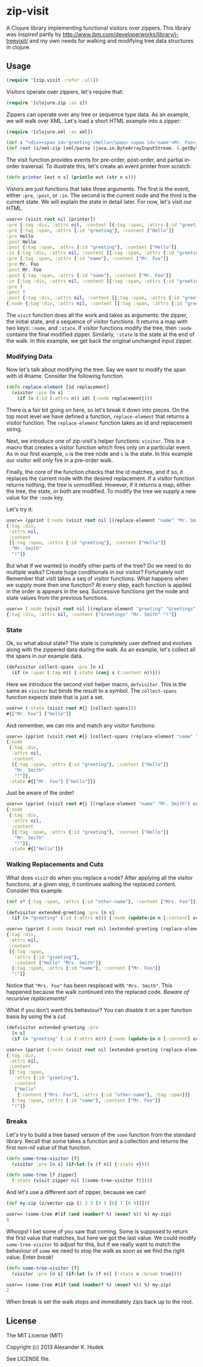 # zip-visit

A Clojure library implementing functional visitors over zippers. This library
was inspired partly by http://www.ibm.com/developerworks/library/j-treevisit/
and my own needs for walking and modifying tree data structures in clojure.

## Usage


```clojure
(require '[zip.visit :refer :all])
```

Visitors operate over zippers, let's require that:

```clojure
(require '[clojure.zip :as z])
```

Zippers can operate over any tree or sequence type data. As an example, we
will walk over XML. Let's load a short HTML example into a zipper:

```clojure
(require '[clojure.xml :as xml])

(def s "<div><span id='greeting'>Hello</span> <span id='name'>Mr. Foo</span>!</div>")
(def root (z/xml-zip (xml/parse (java.io.ByteArrayInputStream. (.getBytes s)))))
```

The visit function provides events for pre-order, post-order, and partial in-order
traversal. To illustrate this, let's create an event printer from scratch.

```clojure
(defn printer [evt n s] (println evt (str n s)))
```

Vistors are just functions that take three arguments. The first is the event, either
``:pre``, ``:post``, or ``:in``. The second is the current node and the third is
the current state. We will explain the state in detail later. For now, let's
visit our HTML.

```clojure
user=> (visit root nil [printer])
:pre {:tag :div, :attrs nil, :content [{:tag :span, :attrs {:id "greeting"}, :content ["Hello"]} {:tag :span, :attrs {:id "name"}, :content ["Mr. Foo"]} "!"]}
:pre {:tag :span, :attrs {:id "greeting"}, :content ["Hello"]}
:pre Hello
:post Hello
:post {:tag :span, :attrs {:id "greeting"}, :content ["Hello"]}
:in {:tag :div, :attrs nil, :content [{:tag :span, :attrs {:id "greeting"}, :content ["Hello"]} {:tag :span, :attrs {:id "name"}, :content ["Mr. Foo"]} "!"]}
:pre {:tag :span, :attrs {:id "name"}, :content ["Mr. Foo"]}
:pre Mr. Foo
:post Mr. Foo
:post {:tag :span, :attrs {:id "name"}, :content ["Mr. Foo"]}
:in {:tag :div, :attrs nil, :content [{:tag :span, :attrs {:id "greeting"}, :content ["Hello"]} {:tag :span, :attrs {:id "name"}, :content ["Mr. Foo"]} "!"]}
:pre !
:post !
:post {:tag :div, :attrs nil, :content [{:tag :span, :attrs {:id "greeting"}, :content ["Hello"]} {:tag :span, :attrs {:id "name"}, :content ["Mr. Foo"]} "!"]}
{:node {:tag :div, :attrs nil, :content [{:tag :span, :attrs {:id "greeting"}, :content ["Hello"]} {:tag :span, :attrs {:id "name"}, :content ["Mr. Foo"]} "!"]}, :state nil}
```

The ``visit`` function does all the work and takes as arguments: the zipper,
the initial state, and a sequence of visitor functions. It returns a map with
two keys: ``:node``, and ``:state``. If visitor functions modify the tree,
then ``:node`` contains the final modified zipper. Similarly, ``:state`` is
the state at the end of the walk. In this example, we get back the original
unchanged input zipper.

### Modifying Data

Now let's talk about modifying the tree. Say we want to modify the span
with id #name. Consider the following function.

```clojure
(defn replace-element [id replacement]
  (visitor :pre [n s]
    (if (= (:id (:attrs n)) id) {:node replacement})))
```

There is a fair bit going on here, so let's break it down into pieces. On the top
most level we have defined a function, ``replace-element`` that returns a visitor
function. The ``replace-element`` function takes an id and replacement string.

Next, we introduce one of zip-visit's helper functions: ``visitor``. This is a
macro that creates a visitor function which fires only on a particular event. As
in our first example, ``n`` is the tree node and ``s`` is the state. In this
example our visitor will only fire in a pre-order walk.

Finally, the core of the function checks that the id matches, and if so, it replaces
the current node with the desired replacement. If a visitor function returns nothing,
the tree is unmodified. However, if it returns a map, either the tree, the state,
or both are modified. To modify the tree we supply a new value for the ``:node`` key.

Let's try it:

```clojure
user=> (pprint (:node (visit root nil [(replace-element "name" "Mr. Smith")])))
{:tag :div,
 :attrs nil,
 :content
 [{:tag :span, :attrs {:id "greeting"}, :content ["Hello"]}
  "Mr. Smith"
  "!"]}
```

But what if we wanted to modify other parts of the tree? Do we need to
do multiple walks? Create huge conditionals in our visitor? Fortunately not!
Remember that visit takes a seq of visitor functions. What happens when we
supply more then one function? At every step, each function is applied in the order
is appears in the seq. Successive functions get the node and state values
from the previous functions.

```clojure
user=> (:node (visit root nil [(replace-element "greeting" "Greetings") (replace-element "name" "Mr. Smith")]))
{:tag :div, :attrs nil, :content ["Greetings" "Mr. Smith" "!"]}
```

### State

Ok, so what about state? The state is completely user defined and evolves along
with the zippered data during the walk. As an example, let's collect all the spans
in our example data.

```clojure
(defvisitor collect-spans :pre [n s]
  (if (= :span (:tag n)) {:state (conj s (:content n))}))
```

Here we introduce the second visit helper macro, ``defvisitor``. This is the same
as ``visitor`` but binds the result to a symbol. The ``collect-spans`` function
expects state that is just a set.

```clojure
user=> (:state (visit root #{} [collect-spans]))
#{["Mr. Foo"] ["Hello"]}
```

And remember, we can mix and match any visitor functions:

```clojure
user=> (pprint (visit root #{} [collect-spans (replace-element "name" "Mr. Smith")]))
{:node
 {:tag :div,
  :attrs nil,
  :content
  [{:tag :span, :attrs {:id "greeting"}, :content ["Hello"]}
   "Mr. Smith"
   "!"]},
 :state #{["Mr. Foo"] ["Hello"]}}
```

Just be aware of the order!

```clojure
user=> (pprint (visit root #{} [(replace-element "name" "Mr. Smith") collect-spans]))
{:node
 {:tag :div,
  :attrs nil,
  :content
  [{:tag :span, :attrs {:id "greeting"}, :content ["Hello"]}
   "Mr. Smith"
   "!"]},
 :state #{["Hello"]}}
```

### Walking Replacements and Cuts

What does ``visit`` do when you replace a node? After applying all the visitor functions,
at a given step, it continues walking the replaced content. Consider this example.

```clojure
(def s* {:tag :span, :attrs {:id "other-name"}, :content ["Mrs. Foo"]})

(defvisitor extended-greeting :pre [n s]
  (if (= "greeting" (:id (:attrs n))) {:node (update-in n [:content] conj s*)}))

user=> (pprint (:node (visit root nil [extended-greeting (replace-element "other-name" "Mrs. Smith")])))
{:tag :div,
 :attrs nil,
 :content
 [{:tag :span,
   :attrs {:id "greeting"},
   :content ["Hello" "Mrs. Smith"]}
  {:tag :span, :attrs {:id "name"}, :content ["Mr. Foo"]}
  "!"]}

```

Notice that ``"Mrs. Foo"`` has been resplaced with ``"Mrs. Smith"``. This happened because the walk
continued into the replaced code. *Beware of recursive replacements!*

What if you don't want this behaviour? You can disable it on a per function basis by using the a
*cut*.

```clojure
(defvisitor extended-greeting :pre
  [n s]
  (if (= "greeting" (:id (:attrs n))) {:node (update-in n [:content] conj s*) :cut true}))

user=> (pprint (:node (visit root nil [extended-greeting (replace-element "other-name" "Mrs. Smith")])))
{:tag :div,
 :attrs nil,
 :content
 [{:tag :span,
   :attrs {:id "greeting"},
   :content
   ["Hello"
    {:content ["Mrs. Foo"], :attrs {:id "other-name"}, :tag :span}]}
  {:tag :span, :attrs {:id "name"}, :content ["Mr. Foo"]}
  "!"]}
```

### Breaks

Let's try to build a tree based version of the ``some`` function from the standard library. Recall
that some takes a function and a collection and returns the first non-nil value of that function.

```clojure
(defn some-tree-visitor [f]
  (visitor :pre [n s] (if-let [v (f n)] {:state v})))

(defn some-tree [f zipper]
  (:state (visit zipper nil [(some-tree-visitor f)])))
```

And let's use a different sort of zipper, because we can!

```clojure
(def my-zip (z/vector-zip [1 2 3 [4 5 [6] 7 [8 9]]]))

user=> (some-tree #(if (and (number? %) (even? %)) %) my-zip)
8
```

Whoops! I bet some of you saw that coming. Some is supposed to return the first value that
matches, but here we got the last value. We could modify ``some-tree-visitor`` to adjust for this,
but if we really want to match the behaviour of ``some`` we need to stop the walk as soon as we
find the right value. Enter *break*!

```clojure
(defn some-tree-visitor [f]
  (visitor :pre [n s] (if-let [v (f n)] {:state v :break true})))

user=> (some-tree #(if (and (number? %) (even? %)) %) my-zip)
2
```

When break is set the walk stops and immediately zips back up to the root.

## License

The MIT License (MIT)

Copyright (c) 2013 Alexander K. Hudek

See LICENSE file.
